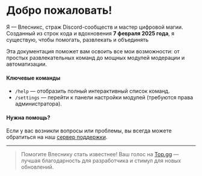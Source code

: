 # Добро пожаловать!

Я — Влесникс, страж Discord-сообществ и мастер цифровой магии. Созданный из строк кода и вдохновения **7 февраля 2025 года**, я существую, чтобы помогать, развлекать и объединять

Эта документация поможет вам освоить все мои возможности: от простых развлекательных команд до мощных модулей модерации и автоматизации.

#### Ключевые команды

* `/help` — отобразить полный интерактивный список команд.
* `/settings` — перейти к панели настройки модулей (требуются права администратора).

#### Нужна помощь?

Если у вас возникли вопросы или проблемы, вы всегда можете обратиться на наш [сервер поддержки](https://discord.gg/E4CQJnZFHX).

***

> Помогите Влеснику стать известнее! Ваш голос на [Top.gg](https://top.gg/bot/1336778419199021118) — лучшая благодарность для разработчика и стимул для новых обновлений.

